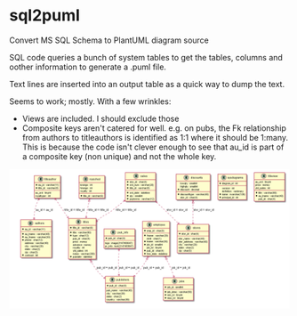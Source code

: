# sql2puml

Convert MS SQL Schema to PlantUML diagram source

SQL code queries a bunch of system tables to get the tables, columns and oother information to generate a .puml file.

Text lines are inserted into an output table as a quick way to dump the text.

Seems to work; mostly. With a few wrinkles:

- Views are included. I should exclude those
- Composite keys aren't catered for well. e.g. on pubs, the Fk relationship from authors to titleauthors is identified as 1:1 where it should be 1:many. This is because the code isn't clever enough to see that au_id is part of a composite key (non unique) and not the whole key.

![](pubs.png)

